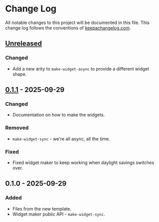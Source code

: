 # Change Log
All notable changes to this project will be documented in this file. This change log follows the conventions of [keepachangelog.com](http://keepachangelog.com/).

## [Unreleased]
### Changed
- Add a new arity to `make-widget-async` to provide a different widget shape.

## [0.1.1] - 2025-09-29
### Changed
- Documentation on how to make the widgets.

### Removed
- `make-widget-sync` - we're all async, all the time.

### Fixed
- Fixed widget maker to keep working when daylight savings switches over.

## 0.1.0 - 2025-09-29
### Added
- Files from the new template.
- Widget maker public API - `make-widget-sync`.

[Unreleased]: https://github.com/jamescrake-merani/upcoming-deadlines-script/compare/0.1.1...HEAD
[0.1.1]: https://github.com/jamescrake-merani/upcoming-deadlines-script/compare/0.1.0...0.1.1
